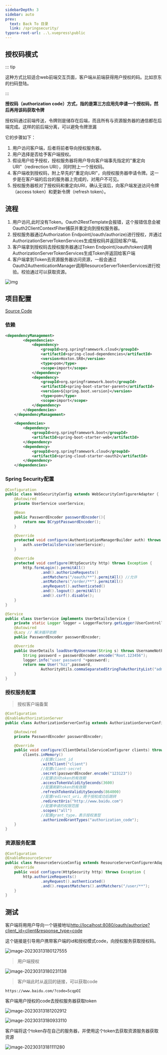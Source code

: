 ```yaml
---
sidebarDepth: 3
sidebar: auto
prev:
  text: Back To 目录
  link: /springsecurity/
typora-root-url: ..\.vuepress\public
---
```




## 授权码模式

::: tip

这种方式比较适合web前端交互页面，客户端从前端获得用户授权的码。比如京东的扫码登陆。

:::

**授权码（authorization code）方式，指的是第三方应用先申请一个授权码，然后再用该码获取令牌**

授权码通过前端传送，令牌则是储存在后端，而且所有与资源服务器的通信都在后端完成。这样的前后端分离，可以避免令牌泄漏

它的步骤如下：

1. 用户访问客户端，后者将前者导向授权服务器。
2. 用户选择是否给予客户端授权。
3. 假设用户给予授权，授权服务器将用户导向客户端事先指定的"重定向URI"（redirection URI），同时附上一个授权码。
4. 客户端收到授权码，附上早先的"重定向URI"，向授权服务器申请令牌。这一步是在客户端的后台的服务器上完成的，对用户不可见。
5. 授权服务器核对了授权码和重定向URI，确认无误后，向客户端发送访问令牌（access token）和更新令牌（refresh token）。



## 流程

1. 用户访问,此时没有Token。Oauth2RestTemplate会报错，这个报错信息会被Oauth2ClientContextFilter捕获并重定向到授权服务器。
2. 授权服务器通过Authorization Endpoint(/oauth/authorize)进行授权，并通过AuthorizationServerTokenServices生成授权码并返回给客户端。
3. 客户端拿到授权码去授权服务器通过Token Endpoint(/oauth/token)调用AuthorizationServerTokenServices生成Token并返回给客户端
4. 客户端拿到Token去资源服务器访问资源，一般会通过Oauth2AuthenticationManager调用ResourceServerTokenServices进行校验。校验通过可以获取资源。  

![img](/images/springsecurity/52714.png)



## 项目配置

[Source Code](https://github.com/Q10Viking/springcloudalibaba/tree/main/oauth2/oauth2-basic)

### 依赖

```xml
<dependencyManagement>
        <dependencies>
            <dependency>
                <groupId>org.springframework.cloud</groupId>
                <artifactId>spring-cloud-dependencies</artifactId>
                <version>Hoxton.SR8</version>
                <type>pom</type>
                <scope>import</scope>
            </dependency>
            <dependency>
                <groupId>org.springframework.boot</groupId>
                <artifactId>spring-boot-starter-parent</artifactId>
                <version>${spring.boot.version}</version>
                <type>pom</type>
                <scope>import</scope>
            </dependency>
        </dependencies>
    </dependencyManagement>

    <dependencies>
        <dependency>
            <groupId>org.springframework.boot</groupId>
            <artifactId>spring-boot-starter-web</artifactId>
        </dependency>
        <dependency>
            <groupId>org.springframework.cloud</groupId>
            <artifactId>spring-cloud-starter-oauth2</artifactId>
        </dependency>
    </dependencies>
```

### Spring Security配置

```java
@Configuration
public class WebSecurityConfig extends WebSecurityConfigurerAdapter {
    @Autowired
    private UserService userService;

    @Bean
    public PasswordEncoder passwordEncoder(){
        return new BCryptPasswordEncoder();
    }

    @Override
    protected void configure(AuthenticationManagerBuilder auth) throws Exception {
        auth.userDetailsService(userService);
    }

    @Override
    protected void configure(HttpSecurity http) throws Exception {
        http.formLogin().permitAll()
                .and().authorizeRequests()
                .antMatchers("/oauth/**").permitAll() //允许
                .antMatchers("/order/**").permitAll()
                .anyRequest().authenticated()
                .and().logout().permitAll()
                .and().csrf().disable();
    }
}
```

```java
@Service
public class UserService implements UserDetailsService {
    private static Logger logger = LoggerFactory.getLogger(UserController.class);
    @Autowired
    @Lazy // 解决循环依赖
    public PasswordEncoder passwordEncoder;

    @Override
    public UserDetails loadUserByUsername(String s) throws UsernameNotFoundException {
        String password = passwordEncoder.encode("Root.123456");
        logger.info("user password "+password);
        return new User("hzz",password,
                AuthorityUtils.commaSeparatedStringToAuthorityList("admin"));
    }
}
```

### 授权服务配置

> 授权客户端备案

```java
@Configuration
@EnableAuthorizationServer
public class AuthorizationServerConfig extends AuthorizationServerConfigurerAdapter {

    @Autowired
    private PasswordEncoder passwordEncoder;

    @Override
    public void configure(ClientDetailsServiceConfigurer clients) throws Exception {
        clients.inMemory()
                //配置client_id
                .withClient("client")
                //配置client-secret
                .secret(passwordEncoder.encode("123123"))
                //配置访问token的有效期
                .accessTokenValiditySeconds(3600)
                //配置刷新token的有效期
                .refreshTokenValiditySeconds(864000)
                //配置redirect_uri，用于授权成功后跳转
                .redirectUris("http://www.baidu.com")
                //配置申请的权限范围
                .scopes("all")
                //配置grant_type，表示授权类型
                .authorizedGrantTypes("authorization_code");
    }
}
```

### 资源服务配置

```java
@Configuration
@EnableResourceServer
public class ResourceServiceConfig extends ResourceServerConfigurerAdapter {
    @Override
    public void configure(HttpSecurity http) throws Exception {
        http.authorizeRequests()
                .anyRequest().authenticated()
                .and().requestMatchers().antMatchers("/user/**");
    }
}
```



## 测试

客户端将用用户导向一个链接地址[http://localhost:8080/oauth/authorize?client_id=client&response_type=code](http://localhost:8080/oauth/authorize?client_id=client&response_type=code)

这个链接是引导用户携带客户端的id和授权模式code，向授权服务获取授权码。

![image-20230313180127555](/images/springsecurity/image-20230313180127555.png)

> 用户端授权

![image-20230313180231138](/images/springsecurity/image-20230313180231138.png)

> 客户端此时从返回的链接，可以获取code

```http
https://www.baidu.com/?code=5cqpOI
```

客户端用户授权的code去授权服务器获取token

![image-20230313181202912](/images/springsecurity/image-20230313181202912.png)

![image-20230313180933110](/images/springsecurity/image-20230313180933110.png)

客户端将这个token存在自己的服务器，并使用这个token去获取资源服务器获取资源

![image-20230313181111280](/images/springsecurity/image-20230313181111280.png)